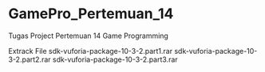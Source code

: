 # GamePro_Pertemuan_14
 Tugas Project Pertemuan 14 Game Programming


Extrack File
sdk-vuforia-package-10-3-2.part1.rar
sdk-vuforia-package-10-3-2.part2.rar
sdk-vuforia-package-10-3-2.part3.rar